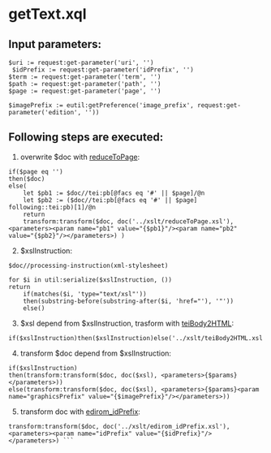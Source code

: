# getText.xql
## Input parameters:
```
$uri := request:get-parameter('uri', '')
 $idPrefix := request:get-parameter('idPrefix', '') 
$term := request:get-parameter('term', '') 
$path := request:get-parameter('path', '') 
$page := request:get-parameter('page', '')

$imagePrefix := eutil:getPreference('image_prefix', request:get-parameter('edition', ''))
```

## Following steps are executed:
1. overwrite $doc with [reduceToPage](../../../transformations/getText/text/reduceToPage.md):
```
if($page eq '')
then($doc)
else(
	let $pb1 := $doc//tei:pb[@facs eq '#' || $page]/@n
	let $pb2 := ($doc//tei:pb[@facs eq '#' || $page] following::tei:pb)[1]/@n
	return
	transform:transform($doc, doc('../xslt/reduceToPage.xsl'), <parameters><param name="pb1" value="{$pb1}"/><param name="pb2" value="{$pb2}"/></parameters>) )
```

2. $xslInstruction:
```
$doc//processing-instruction(xml-stylesheet)
```
```
for $i in util:serialize($xslInstruction, ())
return
	if(matches($i, 'type="text/xsl"'))
	then(substring-before(substring-after($i, 'href="'), '"'))
	else()
```
3. $xsl depend from \$xslInstruction, trasform with  [teiBody2HTML](../../../transformations/getText/text/teiBody2HTML.md):
```
if($xslInstruction)then($xslInstruction)else('../xslt/teiBody2HTML.xsl')
```
4. transform \$doc depend from $xslInstruction:
```
if($xslInstruction)
then(transform:transform($doc, doc($xsl), <parameters>{$params}</parameters>))
else(transform:transform($doc, doc($xsl), <parameters>{$params}<param name="graphicsPrefix" value="{$imagePrefix}"/></parameters>))
```
5. transform doc with   [edirom_idPrefix](../../../transformations/getText/text/edirom_idPrefix.md):
```
transform:transform($doc, doc('../xslt/edirom_idPrefix.xsl'), <parameters><param name="idPrefix" value="{$idPrefix}"/></parameters>) ```


